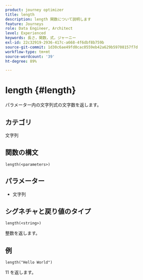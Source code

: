 ```yaml
---
product: journey optimizer
title: length
description: length 関数について説明します
feature: Journeys
role: Data Engineer, Architect
level: Experienced
keywords: 長さ，関数，式，ジャーニー
exl-id: 22c32919-2936-417c-a668-4f6dbf8b759b
source-git-commit: 1d30c6ae49fd0cac0559eb42a629b59708157f7d
workflow-type: tm+mt
source-wordcount: '39'
ht-degree: 89%

---
```


# length {#length}

パラメーター内の文字列式の文字数を返します。

## カテゴリ

文字列

## 関数の構文

`length(<parameters>)`

## パラメーター

* 文字列

## シグネチャと戻り値のタイプ

`length(<string>)`

整数を返します。

## 例

`length("Hello World")`

11 を返します。

